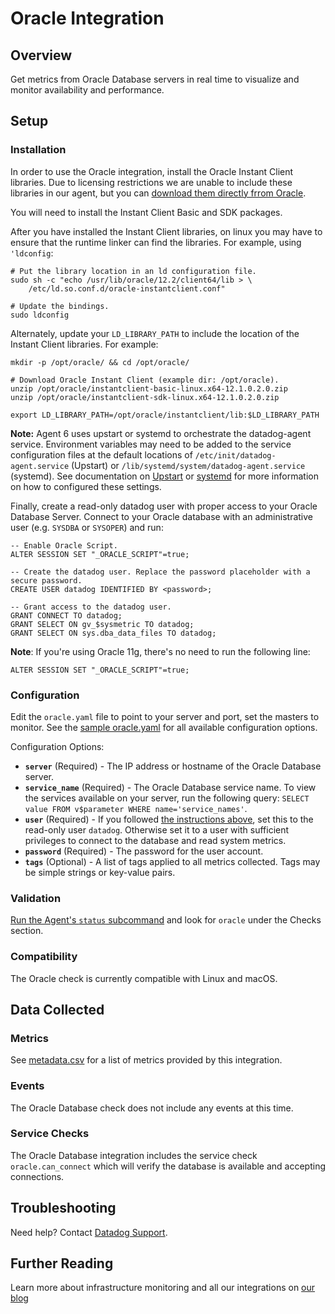 # Oracle Integration

## Overview

Get metrics from Oracle Database servers in real time to visualize and monitor availability and performance.

## Setup

### Installation

In order to use the Oracle integration, install the Oracle Instant Client libraries. Due to licensing restrictions we are unable to include these libraries in our agent, but you can [download them directly frrom Oracle](https://www.oracle.com/technetwork/database/features/instant-client/index.htm).

You will need to install the Instant Client Basic and SDK packages.

After you have installed the Instant Client libraries, on linux you may have to ensure that the runtime linker can find the libraries. For example, using `'ldconfig`:

```
# Put the library location in an ld configuration file.
sudo sh -c "echo /usr/lib/oracle/12.2/client64/lib > \
    /etc/ld.so.conf.d/oracle-instantclient.conf"

# Update the bindings.
sudo ldconfig
```

Alternately, update your `LD_LIBRARY_PATH` to include the location of the Instant Client libraries. For example:

```
mkdir -p /opt/oracle/ && cd /opt/oracle/

# Download Oracle Instant Client (example dir: /opt/oracle).
unzip /opt/oracle/instantclient-basic-linux.x64-12.1.0.2.0.zip
unzip /opt/oracle/instantclient-sdk-linux.x64-12.1.0.2.0.zip

export LD_LIBRARY_PATH=/opt/oracle/instantclient/lib:$LD_LIBRARY_PATH
```

**Note:** Agent 6 uses upstart or systemd to orchestrate the datadog-agent service. Environment variables may need to be added to the service configuration files at the default locations of `/etc/init/datadog-agent.service` (Upstart) or `/lib/systemd/system/datadog-agent.service` (systemd). See documentation on [Upstart](http://upstart.ubuntu.com/cookbook/#environment-variables) or [systemd](https://www.freedesktop.org/software/systemd/man/systemd.service.html#Command%20lines) for more information on how to configured these settings.

Finally, create a read-only datadog user with proper access to your Oracle Database Server. Connect to your Oracle database with an administrative user (e.g. `SYSDBA` or `SYSOPER`) and run:

```
-- Enable Oracle Script.
ALTER SESSION SET "_ORACLE_SCRIPT"=true;

-- Create the datadog user. Replace the password placeholder with a secure password.
CREATE USER datadog IDENTIFIED BY <password>;

-- Grant access to the datadog user.
GRANT CONNECT TO datadog;
GRANT SELECT ON gv_$sysmetric TO datadog;
GRANT SELECT ON sys.dba_data_files TO datadog;
```

**Note**: If you're using Oracle 11g, there's no need to run the following line:
```
ALTER SESSION SET "_ORACLE_SCRIPT"=true;
```

### Configuration

Edit the `oracle.yaml` file to point to your server and port, set the masters to monitor. See the [sample oracle.yaml](https://github.com/DataDog/integrations-core/blob/master/oracle/conf.yaml.example) for all available configuration options.

Configuration Options:

* **`server`** (Required) - The IP address or hostname of the Oracle Database server.
* **`service_name`** (Required) - The Oracle Database service name. To view the services available on your server, run the following query: `SELECT value FROM v$parameter WHERE name='service_names'`.
* **`user`** (Required) - If you followed [the instructions above](#installation), set this to the read-only user `datadog`. Otherwise set it to a user with sufficient privileges to connect to the database and read system metrics.
* **`password`** (Required) - The password for the user account.
* **`tags`** (Optional) - A list of tags applied to all metrics collected. Tags may be simple strings or key-value pairs.

### Validation

[Run the Agent's `status` subcommand](https://docs.datadoghq.com/agent/faq/agent-commands/#agent-status-and-information) and look for `oracle` under the Checks section.

### Compatibility

The Oracle check is currently compatible with Linux and macOS.

## Data Collected

### Metrics
See [metadata.csv](https://github.com/DataDog/integrations-core/blob/master/oracle/metadata.csv) for a list of metrics provided by this integration.

### Events
The Oracle Database check does not include any events at this time.

### Service Checks
The Oracle Database integration includes the service check `oracle.can_connect` which will verify the database is available and accepting connections.

## Troubleshooting
Need help? Contact [Datadog Support](http://docs.datadoghq.com/help/).

## Further Reading

Learn more about infrastructure monitoring and all our integrations on [our blog](https://www.datadoghq.com/blog/)
